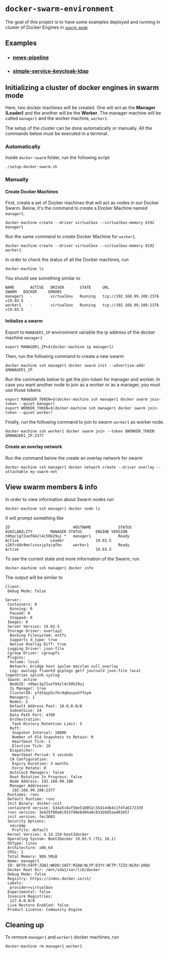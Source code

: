 # `docker-swarm-environment`

The goal of this project is to have some examples deployed and running in cluster of Docker Engines in
[`swarm mode`](https://docs.docker.com/engine/swarm/swarm-tutorial)

## Examples

- ### [news-pipeline](https://github.com/ivangfr/docker-swarm-environment/tree/master/news-pipeline)

- ### [simple-service-keycloak-ldap](https://github.com/ivangfr/docker-swarm-environment/tree/master/simple-service-keycloak-ldap)

## Initializing a cluster of docker engines in swarm mode

Here, two docker machines will be created. One will act as the **Manager (Leader)** and the another will be
the **Worker**. The manager machine will be called `manager1` and the worker machine, `worker1`.

The setup of the cluster can be done automatically or manually. All the commands below must be executed in a terminal.

### Automatically

Inside `docker-swarm` folder, run the following script
```
./setup-docker-swarm.sh
```

### Manually

#### Create Docker Machines

First, create a set of Docker machines that will act as nodes in our Docker Swarm. Below, it's the command to create a
Docker Machine named `manager1`.
```
docker-machine create --driver virtualbox --virtualbox-memory 8192 manager1
```

Run the same command to create Docker Machine for `worker1`.
```
docker-machine create --driver virtualbox --virtualbox-memory 8192 worker1
```

In order to check the status of all the Docker machines, run
```
docker-machine ls
```

You should see something similar to
```
NAME       ACTIVE   DRIVER       STATE     URL                         SWARM   DOCKER     ERRORS
manager1   -        virtualbox   Running   tcp://192.168.99.108:2376           v19.03.5
worker1    -        virtualbox   Running   tcp://192.168.99.109:2376           v19.03.5
```

#### Initialize a swarm

Export to `MANAGER1_IP` environment variable the ip address of the docker machine `manager1`
```
export MANAGER1_IP=$(docker-machine ip manager1)
```

Then, run the following command to create a new swarm
```
docker-machine ssh manager1 docker swarm init --advertise-addr $MANAGER1_IP
```

Run the commands below to get the join-token for manager and worker. In case you want another node to join as a worker
or as a manager, you must use those tokens
```
export MANAGER_TOKEN=$(docker-machine ssh manager1 docker swarm join-token --quiet manager)
export WORKER_TOKEN=$(docker-machine ssh manager1 docker swarm join-token --quiet worker)
```

Finally, run the following command to join to swarm `worker1` as worker node.
```
docker-machine ssh worker1 docker swarm join --token $WORKER_TOKEN $MANAGER1_IP:2377
```

#### Create an overlay network

Run the command below the create an overlay network for swarm
```
docker-machine ssh manager1 docker network create --driver overlay --attachable my-swarm-net
```

## View swarm members & info

In order to view information about Swarm nodes run
```
docker-machine ssh manager1 docker node ls
```

It will prompt something like
```
ID                            HOSTNAME            STATUS              AVAILABILITY        MANAGER STATUS      ENGINE VERSION
n9hpc1g72uof84zl4c50k29uj *   manager1            Ready               Active              Leader              19.03.5
s26fcddx9mvlzxxxjp3ajqfbo     worker1             Ready               Active                                  19.03.5
```

To see the current state and more information of the Swarm, run
```
docker-machine ssh manager1 docker info
```

The output will be similar to
```
Client:
 Debug Mode: false

Server:
 Containers: 0
  Running: 0
  Paused: 0
  Stopped: 0
 Images: 0
 Server Version: 19.03.5
 Storage Driver: overlay2
  Backing Filesystem: extfs
  Supports d_type: true
  Native Overlay Diff: true
 Logging Driver: json-file
 Cgroup Driver: cgroupfs
 Plugins:
  Volume: local
  Network: bridge host ipvlan macvlan null overlay
  Log: awslogs fluentd gcplogs gelf journald json-file local logentries splunk syslog
 Swarm: active
  NodeID: n9hpc1g72uof84zl4c50k29uj
  Is Manager: true
  ClusterID: yfd1byp5u7brdq6auyw3ffoym
  Managers: 1
  Nodes: 2
  Default Address Pool: 10.0.0.0/8  
  SubnetSize: 24
  Data Path Port: 4789
  Orchestration:
   Task History Retention Limit: 5
  Raft:
   Snapshot Interval: 10000
   Number of Old Snapshots to Retain: 0
   Heartbeat Tick: 1
   Election Tick: 10
  Dispatcher:
   Heartbeat Period: 5 seconds
  CA Configuration:
   Expiry Duration: 3 months
   Force Rotate: 0
  Autolock Managers: false
  Root Rotation In Progress: false
  Node Address: 192.168.99.108
  Manager Addresses:
   192.168.99.108:2377
 Runtimes: runc
 Default Runtime: runc
 Init Binary: docker-init
 containerd version: b34a5c8af56e510852c35414db4c1f4fa6172339
 runc version: 3e425f80a8c931f88e6d94a8c831b9d5aa481657
 init version: fec3683
 Security Options:
  seccomp
   Profile: default
 Kernel Version: 4.14.154-boot2docker
 Operating System: Boot2Docker 19.03.5 (TCL 10.1)
 OSType: linux
 Architecture: x86_64
 CPUs: 1
 Total Memory: 989.5MiB
 Name: manager1
 ID: BFTO:X4FP:ZGWJ:WKDO:SA5T:MZAW:NLYP:D3YY:WCTP:7ZZU:NLR4:2HQU
 Docker Root Dir: /mnt/sda1/var/lib/docker
 Debug Mode: false
 Registry: https://index.docker.io/v1/
 Labels:
  provider=virtualbox
 Experimental: false
 Insecure Registries:
  127.0.0.0/8
 Live Restore Enabled: false
 Product License: Community Engine
```

## Cleaning up  

To remove `manager1` and `worker1` docker machines, run
```
docker-machine rm manager1 worker1
```
